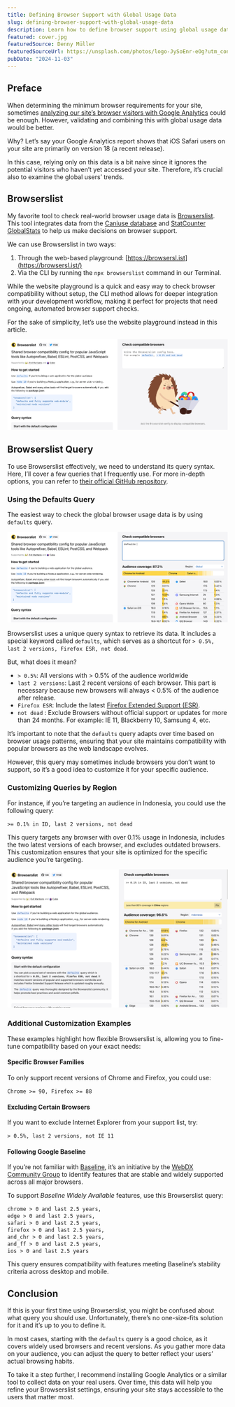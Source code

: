 ```yaml
---
title: Defining Browser Support with Global Usage Data
slug: defining-browser-support-with-global-usage-data
description: Learn how to define browser support using global usage data and Browserslist, ensuring compatibility across major browsers
featured: cover.jpg
featuredSource: Denny Müller
featuredSourceUrl: https://unsplash.com/photos/logo-JySoEnr-eOg?utm_content=creditShareLink&utm_medium=referral&utm_source=unsplash
pubDate: "2024-11-03"
---
```


## Preface

When determining the minimum browser requirements for your site, sometimes [analyzing our site’s browser visitors with Google Analytics](/en/how-to-analyze-browser-visitors-with-google-analytics-4/) could be enough. However, validating and combining this with global usage data would be better.

Why? Let’s say your Google Analytics report shows that iOS Safari users on your site are primarily on version 18 (a recent release).

In this case, relying only on this data is a bit naive since it ignores the potential visitors who haven’t yet accessed your site. Therefore, it’s crucial also to examine the global users’ trends.

## Browserslist

My favorite tool to check real-world browser usage data is [Browserslist](https://github.com/browserslist/browserslist). This tool integrates data from the [Caniuse database](https://caniuse.com/) and [StatCounter GlobalStats](http://gs.statcounter.com/) to help us make decisions on browser support.

We can use Browserslist in two ways:

1. Through the web-based playground: [https://browsersl.ist](https://browsersl.ist/)
2. Via the CLI by running the `npx browserslist` command in our Terminal.

While the website playground is a quick and easy way to check browser compatibility without setup, the CLI method allows for deeper integration with your development workflow, making it perfect for projects that need ongoing, automated browser support checks.

For the sake of simplicity, let’s use the website playground instead in this article.

![Browserslist Homepage](images/browserslist-homepage.png)

## Browserslist Query

To use Browserslist effectively, we need to understand its query syntax. Here, I’ll cover a few queries that I frequently use. For more in-depth options, you can refer to [their official GitHub repository](https://github.com/browserslist/browserslist?tab=readme-ov-file#query-composition).

### Using the Defaults Query

The easiest way to check the global browser usage data is by using `defaults` query.

![Browserslist Defaults Keyword](images/browserslist-defaults-keyword.png)

Browserslist uses a unique query syntax to retrieve its data. It includes a special keyword called `defaults`, which serves as a shortcut for `> 0.5%, last 2 versions, Firefox ESR, not dead`.

But, what does it mean?

- `> 0.5%`: All versions with > 0.5% of the audience worldwide
- `last 2 versions`: Last 2 recent versions of each browser. This part is necessary because new browsers will always < 0.5% of the audience after release.
- `Firefox ESR`: Include the latest [Firefox Extended Support (ESR)](https://support.mozilla.org/en-US/kb/firefox-esr-release-cycle#:~:text=Firefox%20offers%20an%20Extended%20Support,extended%20support%20for%20mass%20deployments.).
- `not dead` : Exclude Browsers without official support or updates for more than 24 months. For example: IE 11, Blackberry 10, Samsung 4, etc.

It’s important to note that the `defaults` query adapts over time based on browser usage patterns, ensuring that your site maintains compatibility with popular browsers as the web landscape evolves.

However, this query may sometimes include browsers you don’t want to support, so it’s a good idea to customize it for your specific audience.

### Customizing Queries by Region

For instance, if you’re targeting an audience in Indonesia, you could use the following query:

```
>= 0.1% in ID, last 2 versions, not dead
```

This query targets any browser with over 0.1% usage in Indonesia, includes the two latest versions of each browser, and excludes outdated browsers. This customization ensures that your site is optimized for the specific audience you’re targeting.

![Browserslist Region Keyword](images/browserslist-region-keyword.png)

### Additional Customization Examples

These examples highlight how flexible Browserslist is, allowing you to fine-tune compatibility based on your exact needs:

#### Specific Browser Families

To only support recent versions of Chrome and Firefox, you could use:

```
Chrome >= 90, Firefox >= 88
```

#### Excluding Certain Browsers

If you want to exclude Internet Explorer from your support list, try:

```
> 0.5%, last 2 versions, not IE 11
```

#### Following Google Baseline

If you’re not familiar with [Baseline](https://web.dev/baseline), it’s an initiative by the [WebDX Community Group](https://www.w3.org/community/webdx/) to identify features that are stable and widely supported across all major browsers.

To support _Baseline Widely Available_ features, use this Browserslist query:

```
chrome > 0 and last 2.5 years,
edge > 0 and last 2.5 years,
safari > 0 and last 2.5 years,
firefox > 0 and last 2.5 years,
and_chr > 0 and last 2.5 years,
and_ff > 0 and last 2.5 years,
ios > 0 and last 2.5 years
```

This query ensures compatibility with features meeting Baseline’s stability criteria across desktop and mobile.

## Conclusion

If this is your first time using Browserslist, you might be confused about what query you should use. Unfortunately, there’s no one-size-fits solution for it and it’s up to you to define it.

In most cases, starting with the `defaults` query is a good choice, as it covers widely used browsers and recent versions. As you gather more data on your audience, you can adjust the query to better reflect your users’ actual browsing habits.

To take it a step further, I recommend installing Google Analytics or a similar tool to collect data on your real users. Over time, this data will help you refine your Browserslist settings, ensuring your site stays accessible to the users that matter most.
